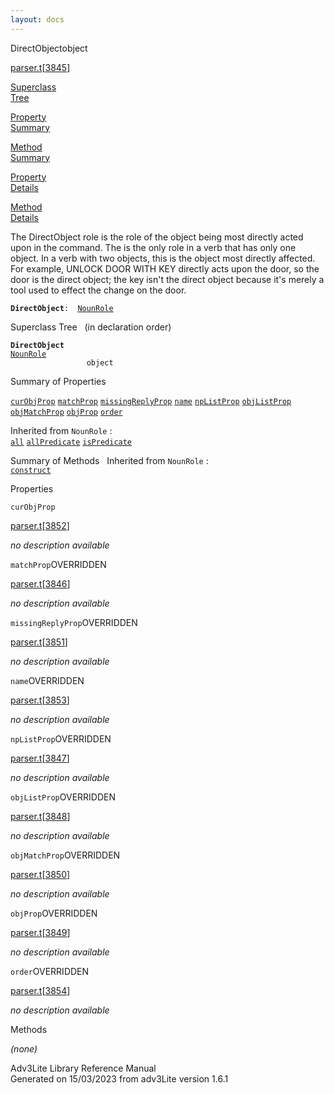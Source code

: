 ```yaml
---
layout: docs
---
```

<span class="title">DirectObject</span><span class="type">object</span>

[parser.t](../file/parser.t.html)\[[3845](../source/parser.t.html#3845)\]

[Superclass  
Tree](#_SuperClassTree_)

[Property  
Summary](#_PropSummary_)

[Method  
Summary](#_MethodSummary_)

[Property  
Details](#_Properties_)

[Method  
Details](#_Methods_)



The DirectObject role is the role of the object being most directly
acted upon in the command. The is the only role in a verb that has only
one object. In a verb with two objects, this is the object most directly
affected. For example, UNLOCK DOOR WITH KEY directly acts upon the door,
so the door is the direct object; the key isn't the direct object
because it's merely a tool used to effect the change on the door.

**`DirectObject`**` :   `[`NounRole`](../object/NounRole.html)



<span id="_SuperClassTree_"></span>



<span class="hdln">Superclass Tree</span>   (in declaration order)



**`DirectObject`**  
[`NounRole`](../object/NounRole.html)  
`                 object`  
<span id="_PropSummary_"></span>



<span class="hdln">Summary of Properties</span>  



[`curObjProp`](#curObjProp) [`matchProp`](#matchProp) [`missingReplyProp`](#missingReplyProp) [`name`](#name) [`npListProp`](#npListProp) [`objListProp`](#objListProp) [`objMatchProp`](#objMatchProp) [`objProp`](#objProp) [`order`](#order)

Inherited from `NounRole` :  
[`all`](../object/NounRole.html#all) [`allPredicate`](../object/NounRole.html#allPredicate) [`isPredicate`](../object/NounRole.html#isPredicate)

<span id="_MethodSummary_"></span>



<span class="hdln">Summary of Methods</span>  
Inherited from `NounRole` :  
[`construct`](../object/NounRole.html#construct)

<span id="_Properties_"></span>



<span class="hdln">Properties</span>  



<span id="curObjProp"></span>

`curObjProp`

[parser.t](../file/parser.t.html)\[[3852](../source/parser.t.html#3852)\]



*no description available*



<span id="matchProp"></span>

`matchProp`<span class="rem">OVERRIDDEN</span>

[parser.t](../file/parser.t.html)\[[3846](../source/parser.t.html#3846)\]



*no description available*



<span id="missingReplyProp"></span>

`missingReplyProp`<span class="rem">OVERRIDDEN</span>

[parser.t](../file/parser.t.html)\[[3851](../source/parser.t.html#3851)\]



*no description available*



<span id="name"></span>

`name`<span class="rem">OVERRIDDEN</span>

[parser.t](../file/parser.t.html)\[[3853](../source/parser.t.html#3853)\]



*no description available*



<span id="npListProp"></span>

`npListProp`<span class="rem">OVERRIDDEN</span>

[parser.t](../file/parser.t.html)\[[3847](../source/parser.t.html#3847)\]



*no description available*



<span id="objListProp"></span>

`objListProp`<span class="rem">OVERRIDDEN</span>

[parser.t](../file/parser.t.html)\[[3848](../source/parser.t.html#3848)\]



*no description available*



<span id="objMatchProp"></span>

`objMatchProp`<span class="rem">OVERRIDDEN</span>

[parser.t](../file/parser.t.html)\[[3850](../source/parser.t.html#3850)\]



*no description available*



<span id="objProp"></span>

`objProp`<span class="rem">OVERRIDDEN</span>

[parser.t](../file/parser.t.html)\[[3849](../source/parser.t.html#3849)\]



*no description available*



<span id="order"></span>

`order`<span class="rem">OVERRIDDEN</span>

[parser.t](../file/parser.t.html)\[[3854](../source/parser.t.html#3854)\]



*no description available*



<span id="_Methods_"></span>



<span class="hdln">Methods</span>  



*(none)*



Adv3Lite Library Reference Manual  
Generated on 15/03/2023 from adv3Lite version 1.6.1


